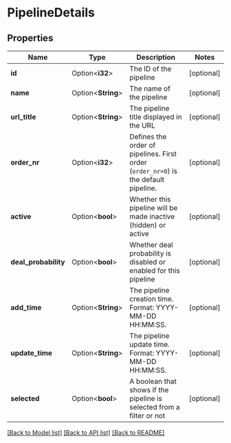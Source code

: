 # PipelineDetails

## Properties

Name | Type | Description | Notes
------------ | ------------- | ------------- | -------------
**id** | Option<**i32**> | The ID of the pipeline | [optional]
**name** | Option<**String**> | The name of the pipeline | [optional]
**url_title** | Option<**String**> | The pipeline title displayed in the URL | [optional]
**order_nr** | Option<**i32**> | Defines the order of pipelines. First order (`order_nr=0`) is the default pipeline. | [optional]
**active** | Option<**bool**> | Whether this pipeline will be made inactive (hidden) or active | [optional]
**deal_probability** | Option<**bool**> | Whether deal probability is disabled or enabled for this pipeline | [optional]
**add_time** | Option<**String**> | The pipeline creation time. Format: YYYY-MM-DD HH:MM:SS. | [optional]
**update_time** | Option<**String**> | The pipeline update time. Format: YYYY-MM-DD HH:MM:SS. | [optional]
**selected** | Option<**bool**> | A boolean that shows if the pipeline is selected from a filter or not | [optional]

[[Back to Model list]](../README.md#documentation-for-models) [[Back to API list]](../README.md#documentation-for-api-endpoints) [[Back to README]](../README.md)


